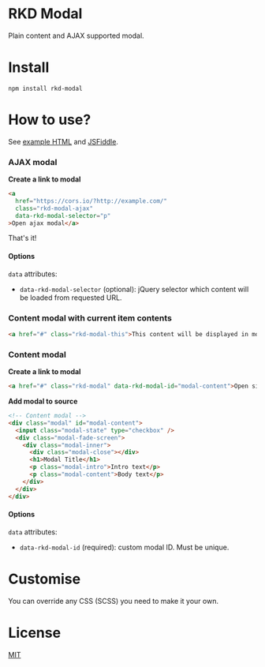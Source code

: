 # RKD Modal
Plain content and AJAX supported modal.

# Install

`npm install rkd-modal`

# How to use?

See [example HTML](src/example/index.html) and [JSFiddle](https://jsfiddle.net/ReneKorss/m3vLr09u/).

### AJAX modal

**Create a link to modal**

````html
<a
  href="https://cors.io/?http://example.com/"
  class="rkd-modal-ajax"
  data-rkd-modal-selector="p"
>Open ajax modal</a>
````

That's it!

#### Options

`data` attributes:

- `data-rkd-modal-selector` (optional): jQuery selector which content will be loaded from requested URL.

### Content modal with current item contents

````html
<a href="#" class="rkd-modal-this">This content will be displayed in modal</a>
````

### Content modal

**Create a link to modal**

````html
<a href="#" class="rkd-modal" data-rkd-modal-id="modal-content">Open simple content modal</a>
````

**Add modal to source**

````html
<!-- Content modal -->
<div class="modal" id="modal-content">
  <input class="modal-state" type="checkbox" />
  <div class="modal-fade-screen">
    <div class="modal-inner">
      <div class="modal-close"></div>
      <h1>Modal Title</h1>
      <p class="modal-intro">Intro text</p>
      <p class="modal-content">Body text</p>
    </div>
  </div>
</div>
````

#### Options

`data` attributes:

- `data-rkd-modal-id` (required): custom modal ID. Must be unique.

# Customise

You can override any CSS (SCSS) you need to make it your own.

# License

[MIT](LICENSE)